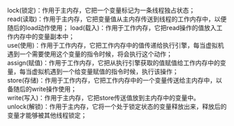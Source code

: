 lock(锁定)：作用于主内存，它把一个变量标记为一条线程独占状态；  
read(读取)：作用于主内存，它把变量值从主内存传送到线程的工作内存中，以便随后的load动作使用； 
load(载入)：作用于工作内存，它把read操作的值放入工作内存中的变量副本中；   
use(使用)：作用于工作内存，它把工作内存中的值传递给执行引擎，每当虚拟机遇到一个需要使用这个变量的指令时候，将会执行这个动作；   
assign(赋值)：作用于工作内存，它把从执行引擎获取的值赋值给工作内存中的变量，每当虚拟机遇到一个给变量赋值的指令时候，执行该操作；    
store(存储)：作用于工作内存，它把工作内存中的一个变量传送给主内存中，以备随后的write操作使用；   
write(写入)：作用于主内存，它把store传送值放到主内存中的变量中。  
unlock(解锁)：作用于主内存，它将一个处于锁定状态的变量释放出来，释放后的变量才能够被其他线程锁定；   

